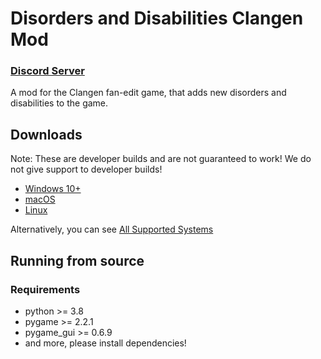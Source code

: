 # Disorders and Disabilities Clangen Mod

### [Discord Server](https://discord.gg/ugXYkMZJCd)

A mod for the Clangen fan-edit game, that adds new disorders and disabilities to the game.

## Downloads
Note: These are developer builds and are not guaranteed to work!
We do not give support to developer builds!
- [Windows 10+](https://nightly.link/Sparrow-Moon/clangen-disabilities-and-disorders-mod/workflows/build/development/Clangen_Win64_Windows10%2B.zip)
- [macOS](https://nightly.link/Sparrow-Moon/clangen-disabilities-and-disorders-mod/workflows/build/development/Clangen_macOS64.dmg.zip)
- [Linux](https://nightly.link/Sparrow-Moon/clangen-disabilities-and-disorders-mod/workflows/build/development/Clangen_Linux64_glibc2.35%2B.tar.xz.zip)

Alternatively, you can see [All Supported Systems](https://nightly.link/Thlumyn/clangen/workflows/build/development)

## Running from source
### Requirements
- python >= 3.8
- pygame >= 2.2.1
- pygame_gui >= 0.6.9
- and more, please install dependencies!
